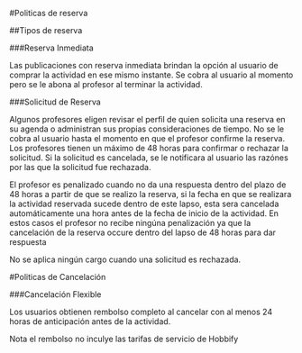 #Politicas de reserva

##Tipos de reserva 

###Reserva Inmediata 

Las publicaciones con reserva inmediata brindan la opción al usuario de comprar la actividad en ese mismo instante. Se cobra al usuario al momento pero se le abona al profesor al terminar la actividad.

###Solicitud de Reserva

Algunos profesores eligen revisar el perfil de quien solicita una reserva en su agenda o administran sus propias consideraciones de tiempo. No se le cobra al usuario hasta el momento en que el profesor confirme la reserva. Los profesores tienen un máximo de 48 horas para confirmar o rechazar la solicitud. Si la solicitud es cancelada, se le notificara al usuario las razónes por las que la solicitud fue rechazada. 

El profesor es penalizado cuando no da una respuesta dentro del plazo de 48 horas a partir de que se realizo la reserva, si la fecha en que se realizara la actividad reservada sucede dentro de este lapso, esta sera cancelada automáticamente una hora antes de la fecha de inicio de la actividad. En estos casos el profesor no recibe ningúna penalización ya que la cancelación de la reserva occure dentro del lapso de 48 horas para dar respuesta

No se aplica ningún cargo cuando una solicitud es  rechazada. 


#Politicas de Cancelación

###Cancelación Flexible 

Los usuarios obtienen rembolso completo al cancelar con al menos 24 horas de anticipación antes de la actividad. 


Nota el rembolso no inculye las tarifas de servicio de Hobbify
